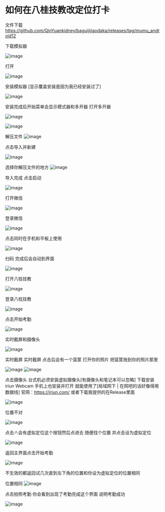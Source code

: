 # 如何在八桂技教改定位打卡

文件下载
https://github.com/QinYuankidney/baguijijiaodaka/releases/tag/mumu_android12

下载模拟器

![image](https://github.com/QinYuankidney/baguijijiaodaka/blob/main/2024-01-03%20223529.png)

打开

![image](https://github.com/QinYuankidney/baguijijiaodaka/blob/main/2024-01-03%20223658.png)

安装模拟器
[显示覆盖安装是因为我已经安装过了]

![image](https://github.com/QinYuankidney/baguijijiaodaka/blob/main/2024-01-03%20223758.png)

安装完成后开始菜单会显示模式器和多开器
打开多开器

![image](https://github.com/QinYuankidney/baguijijiaodaka/blob/main/2024-01-03%20223917.png)

![image](https://github.com/QinYuankidney/baguijijiaodaka/blob/main/2024-01-03%20225952.png)

解压文件
![image](https://github.com/QinYuankidney/baguijijiaodaka/blob/main/s/2024-01-03231942.png)

点击导入并新建

![image](https://github.com/QinYuankidney/baguijijiaodaka/blob/main/2024-01-03%20230036.png)

选择你解压文件的地方
![image](https://github.com/QinYuankidney/baguijijiaodaka/blob/main/s/2024-01-03232125.png)

导入完成 点击启动

![image](https://github.com/QinYuankidney/baguijijiaodaka/blob/main/s/2024-01-03232232.png)

打开微信

![image](https://github.com/QinYuankidney/baguijijiaodaka/blob/main/s/2024-01-03233255.png)

登录微信

![image](https://github.com/QinYuankidney/baguijijiaodaka/blob/main/s/2024-01-03233413.png)

点击同时在手机和平板上使用

![image](https://github.com/QinYuankidney/baguijijiaodaka/blob/main/s/2024-01-03%20233444.png)

扫码 完成后会自动到界面

![image](https://github.com/QinYuankidney/baguijijiaodaka/blob/main/s/2024-01-03233526.png)

打开八桂技教

![image](https://github.com/QinYuankidney/baguijijiaodaka/blob/main/s/t/1open.png)

登录八桂技教

![image](https://github.com/QinYuankidney/baguijijiaodaka/blob/main/s/t/2login.png)

点击开始考勤

![image](https://github.com/QinYuankidney/baguijijiaodaka/blob/main/s/t/3start.png)

实时截屏和摄像头

![image](https://github.com/QinYuankidney/baguijijiaodaka/blob/main/s/t/4.png)

实时截屏
实时截屏 点击后会有一个篮筐 打开你的照片 把篮筐拖到你的照片那里

![image](https://github.com/QinYuankidney/baguijijiaodaka/blob/main/s/t/111-0.png)
![image](https://github.com/QinYuankidney/baguijijiaodaka/blob/main/s/t/111-1.png)

点击摄像头
台式机必须安装虚拟摄像头[有摄像头和笔记本可以忽略]
下载安装iriun Webcam 手机上也安装并打开 就能使用了[局域网下 | 在网吧的话好像得用数据线]
官网：https://iriun.com/
或者下载我提供的在Release里面

![image](https://github.com/QinYuankidney/baguijijiaodaka/blob/main/s/t/111-2.png)

位置不对

![image](https://github.com/QinYuankidney/baguijijiaodaka/blob/main/s/t/locat-1.png)

点击∧会有虚拟定位这个按钮然后点进去
随便找个位置
并点击设为虚拟定位

![image](https://github.com/QinYuankidney/baguijijiaodaka/blob/main/s/t/locat-2.png)

返回主界面点击开始考勤

![image](https://github.com/QinYuankidney/baguijijiaodaka/blob/main/s/t/back.png)

不生效的都返回试几次直到左下角的位置和你设为虚拟定位的位置相同

位置相同
![image](https://github.com/QinYuankidney/baguijijiaodaka/blob/main/s/t/locat-3.png)

点击拍照考勤 你会看到出现了考勤完成这个界面 说明考勤成功

![image](https://github.com/QinYuankidney/baguijijiaodaka/blob/main/s/t/okay.png)


